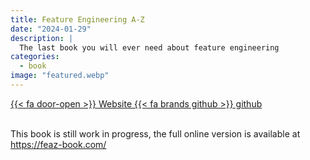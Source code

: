 ```yaml
---
title: Feature Engineering A-Z
date: "2024-01-29"
description: |
  The last book you will ever need about feature engineering
categories:
  - book
image: "featured.webp"
---
```






<div class="project-buttons">
<a href="https://feaz-book.com/">
  {{< fa door-open >}} Website
</a>
<a href="https://github.com/EmilHvitfeldt/feature-engineering-az">
  {{< fa brands github >}} github
</a>
</div>
<br>

This book is still work in progress, the full online version is available at <https://feaz-book.com/>
